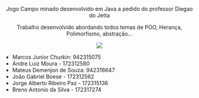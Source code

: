 

<p align="center"> Jogo Campo minado desenvolvido em Java a pedido do professor Diegao do Jetta </p>
<p align="center">Trabalho desenvolvido abordando todos temas de POO, Herança, Polimorfismo, abstração...</p>


<div align="center">
<img src="https://github.com/MarcosCK/TrabalhoFacul-Campo/assets/103136917/b044ec8d-ccd6-4b11-879e-7a750aefd8eb"/>
</div>





* Marcos Junior Churkin: 942315075
* Andre Luiz Moura - 172312580
* Mateus Demenjon de Souza: 942316647
* João Gabriel Boese - 172312562
* Jorge Alberto Ribeiro Paz - 172315136
* Breno Antonio da Silva - 172317274

